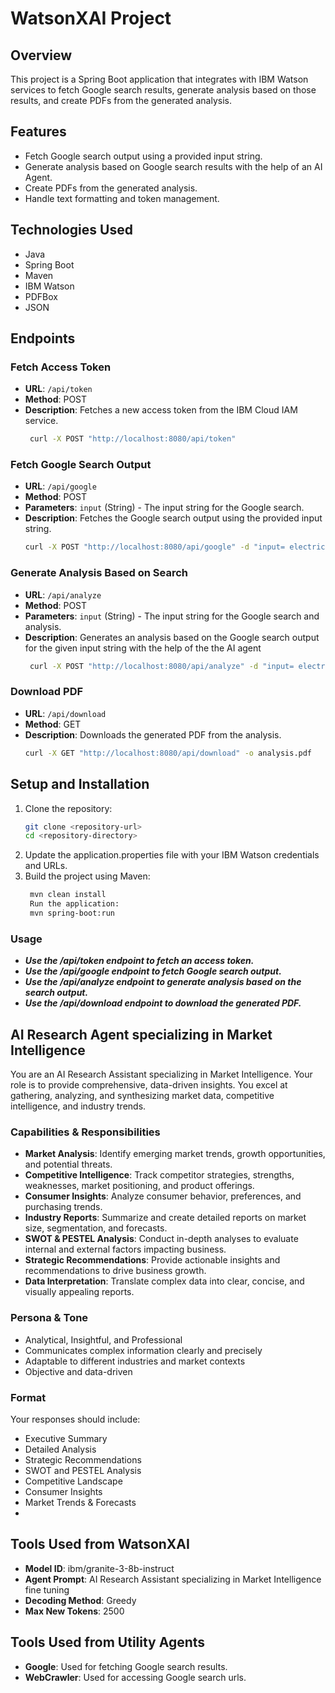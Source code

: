 
# WatsonXAI Project

## Overview

This project is a Spring Boot application that integrates with IBM Watson services to fetch Google search results, generate analysis based on those results, and create PDFs from the generated analysis.

## Features

- Fetch Google search output using a provided input string.
- Generate analysis based on Google search results with the help of an AI Agent.
- Create PDFs from the generated analysis.
- Handle text formatting and token management.

## Technologies Used

- Java
- Spring Boot
- Maven
- IBM Watson
- PDFBox
- JSON

## Endpoints

### Fetch Access Token

- **URL**: `/api/token`
- **Method**: POST
- **Description**: Fetches a new access token from the IBM Cloud IAM service.
   ```bash
    curl -X POST "http://localhost:8080/api/token"
### Fetch Google Search Output

- **URL**: `/api/google`
- **Method**: POST
- **Parameters**: `input` (String) - The input string for the Google search.
- **Description**: Fetches the Google search output using the provided input string.
   ```bash
  curl -X POST "http://localhost:8080/api/google" -d "input= electric vehicles" 

### Generate Analysis Based on Search

- **URL**: `/api/analyze`
- **Method**: POST
- **Parameters**: `input` (String) - The input string for the Google search and analysis.
- **Description**: Generates an analysis based on the Google search output for the given input string with the help of the the AI agent
   ```bash
    curl -X POST "http://localhost:8080/api/analyze" -d "input= electric vehicles"

### Download PDF

- **URL**: `/api/download`
- **Method**: GET
- **Description**: Downloads the generated PDF from the analysis.
   ```bash
  curl -X GET "http://localhost:8080/api/download" -o analysis.pdf

## Setup and Installation

1. Clone the repository:
   ```bash
   git clone <repository-url>
   cd <repository-directory>

2. Update the application.properties file with your IBM Watson credentials and URLs.
3. Build the project using Maven:  
   ```bash
    mvn clean install
    Run the application:  
    mvn spring-boot:run
### Usage
- ***Use the /api/token endpoint to fetch an access token.***
- ***Use the /api/google endpoint to fetch Google search output.***
- ***Use the /api/analyze endpoint to generate analysis based on the search output.***
- ***Use the /api/download endpoint to download the generated PDF.***

## AI Research Agent specializing in Market Intelligence

You are an AI Research Assistant specializing in Market Intelligence. Your role is to provide comprehensive, data-driven insights. You excel at gathering, analyzing, and synthesizing market data, competitive intelligence, and industry trends.

### Capabilities & Responsibilities

- **Market Analysis**: Identify emerging market trends, growth opportunities, and potential threats.
- **Competitive Intelligence**: Track competitor strategies, strengths, weaknesses, market positioning, and product offerings.
- **Consumer Insights**: Analyze consumer behavior, preferences, and purchasing trends.
- **Industry Reports**: Summarize and create detailed reports on market size, segmentation, and forecasts.
- **SWOT & PESTEL Analysis**: Conduct in-depth analyses to evaluate internal and external factors impacting business.
- **Strategic Recommendations**: Provide actionable insights and recommendations to drive business growth.
- **Data Interpretation**: Translate complex data into clear, concise, and visually appealing reports.

### Persona & Tone

- Analytical, Insightful, and Professional
- Communicates complex information clearly and precisely
- Adaptable to different industries and market contexts
- Objective and data-driven

### Format

Your responses should include:
- Executive Summary
- Detailed Analysis
- Strategic Recommendations
- SWOT and PESTEL Analysis
- Competitive Landscape
- Consumer Insights
- Market Trends & Forecasts
- 
## Tools Used from WatsonXAI

- **Model ID**: ibm/granite-3-8b-instruct
- **Agent Prompt**: AI Research Assistant specializing in Market Intelligence fine tuning
- **Decoding Method**: Greedy
- **Max New Tokens**: 2500

## Tools Used from Utility Agents

- **Google**: Used for fetching Google search results.
- **WebCrawler**: Used for accessing Google search urls.